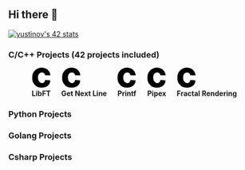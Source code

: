 ## Hi there 👋

[![yustinov's 42 stats](https://badge.mediaplus.ma/darkblue/yustinov)](https://github.com/oakoudad/badge42)

### C/C++ Projects (42 projects included)
<div style="display: flex; justify-content: center; gap: 20px; align-items: center;">
  <div>
    <a href="https://github.com/cvrs3d/42prague-core-libft">
      <img src="https://raw.githubusercontent.com/cvrs3d/cvrs3d/main/assets/icons/c.svg" width="40" height="40" alt="C Icon">
    </a>
    <div style="text-align: center; font-weight: bold; text-decoration: none;">LibFT</div>
  </div>
  <div>
    <a href="https://github.com/cvrs3d/42prague-core-gnl">
      <img src="https://raw.githubusercontent.com/cvrs3d/cvrs3d/main/assets/icons/c.svg" width="40" height="40" alt="C Icon">
    </a>
    <div style="text-align: center; font-weight: bold; text-decoration: none;">Get Next Line</div>
  </div>
  <div>
    <a href="https://github.com/cvrs3d/42prague-core-printf">
      <img src="https://raw.githubusercontent.com/cvrs3d/cvrs3d/main/assets/icons/c.svg" width="40" height="40" alt="C Icon">
    </a>
    <div style="text-align: center; font-weight: bold; text-decoration: none;">Printf</div>
  </div>
  <div>
    <a href="https://github.com/cvrs3d/42prague-core-pipex">
      <img src="https://raw.githubusercontent.com/cvrs3d/cvrs3d/main/assets/icons/c.svg" width="40" height="40" alt="C Icon">
    </a>
    <div style="text-align: center; font-weight: bold; text-decoration: none;">Pipex</div>
  </div>
  <div>
    <a href="https://github.com/cvrs3d/42prague-core-fract0l">
      <img src="https://raw.githubusercontent.com/cvrs3d/cvrs3d/main/assets/icons/c.svg" width="40" height="40" alt="C Icon">
    </a>
    <div style="text-align: center; font-weight: bold; text-decoration: none;">Fractal Rendering</div>
  </div>
</div>

### Python Projects

### Golang Projects

### Csharp Projects
